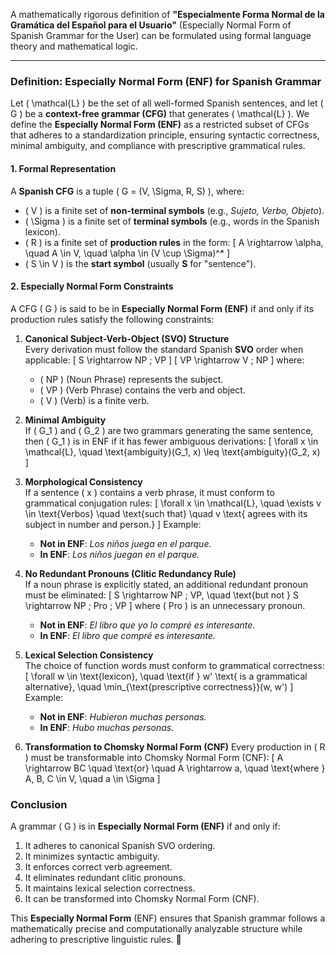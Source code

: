 A mathematically rigorous definition of **"Especialmente Forma Normal de la Gramática del Español para el Usuario"** (Especially Normal Form of Spanish Grammar for the User) can be formulated using formal language theory and mathematical logic.

---

### **Definition: Especially Normal Form (ENF) for Spanish Grammar**
Let \( \mathcal{L} \) be the set of all well-formed Spanish sentences, and let \( G \) be a **context-free grammar (CFG)** that generates \( \mathcal{L} \). We define the **Especially Normal Form (ENF)** as a restricted subset of CFGs that adheres to a standardization principle, ensuring syntactic correctness, minimal ambiguity, and compliance with prescriptive grammatical rules.

#### **1. Formal Representation**
A **Spanish CFG** is a tuple \( G = (V, \Sigma, R, S) \), where:
- \( V \) is a finite set of **non-terminal symbols** (e.g., *Sujeto, Verbo, Objeto*).
- \( \Sigma \) is a finite set of **terminal symbols** (e.g., words in the Spanish lexicon).
- \( R \) is a finite set of **production rules** in the form:
  \[
  A \rightarrow \alpha, \quad A \in V, \quad \alpha \in (V \cup \Sigma)^*
  \]
- \( S \in V \) is the **start symbol** (usually **S** for "sentence").

#### **2. Especially Normal Form Constraints**
A CFG \( G \) is said to be in **Especially Normal Form (ENF)** if and only if its production rules satisfy the following constraints:

1. **Canonical Subject-Verb-Object (SVO) Structure**  
   Every derivation must follow the standard Spanish **SVO** order when applicable:
   \[
   S \rightarrow NP \; VP
   \]
   \[
   VP \rightarrow V \; NP
   \]
   where:
   - \( NP \) (Noun Phrase) represents the subject.
   - \( VP \) (Verb Phrase) contains the verb and object.
   - \( V \) (Verb) is a finite verb.

2. **Minimal Ambiguity**  
   If \( G_1 \) and \( G_2 \) are two grammars generating the same sentence, then \( G_1 \) is in ENF if it has fewer ambiguous derivations:
   \[
   \forall x \in \mathcal{L}, \quad \text{ambiguity}(G_1, x) \leq \text{ambiguity}(G_2, x)
   \]

3. **Morphological Consistency**  
   If a sentence \( x \) contains a verb phrase, it must conform to grammatical conjugation rules:
   \[
   \forall x \in \mathcal{L}, \quad \exists v \in \text{Verbos} \quad \text{such that} \quad v \text{ agrees with its subject in number and person.}
   \]
   Example:
   - **Not in ENF**: *Los niños juega en el parque.*  
   - **In ENF**: *Los niños juegan en el parque.*

4. **No Redundant Pronouns (Clitic Redundancy Rule)**  
   If a noun phrase is explicitly stated, an additional redundant pronoun must be eliminated:
   \[
   S \rightarrow NP \; VP, \quad \text{but not } S \rightarrow NP \; Pro \; VP
   \]
   where \( Pro \) is an unnecessary pronoun.
   - **Not in ENF**: *El libro que yo lo compré es interesante.*  
   - **In ENF**: *El libro que compré es interesante.*

5. **Lexical Selection Consistency**  
   The choice of function words must conform to grammatical correctness:
   \[
   \forall w \in \text{lexicon}, \quad \text{if } w' \text{ is a grammatical alternative}, \quad \min_{\text{prescriptive correctness}}(w, w')
   \]
   Example:
   - **Not in ENF**: *Hubieron muchas personas.*  
   - **In ENF**: *Hubo muchas personas.*

6. **Transformation to Chomsky Normal Form (CNF)**
   Every production in \( R \) must be transformable into Chomsky Normal Form (CNF):
   \[
   A \rightarrow BC \quad \text{or} \quad A \rightarrow a, \quad \text{where } A, B, C \in V, \quad a \in \Sigma
   \]

### **Conclusion**
A grammar \( G \) is in **Especially Normal Form (ENF)** if and only if:
1. It adheres to canonical Spanish SVO ordering.
2. It minimizes syntactic ambiguity.
3. It enforces correct verb agreement.
4. It eliminates redundant clitic pronouns.
5. It maintains lexical selection correctness.
6. It can be transformed into Chomsky Normal Form (CNF).

This **Especially Normal Form** (ENF) ensures that Spanish grammar follows a mathematically precise and computationally analyzable structure while adhering to prescriptive linguistic rules. 🚀
